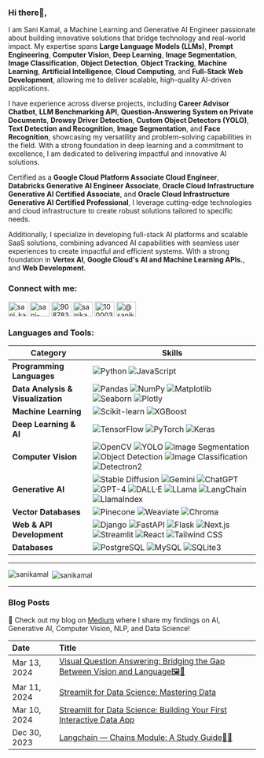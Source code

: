 ### Hi there👋,
I am Sani Kamal, a Machine Learning and Generative AI Engineer passionate about building innovative solutions that bridge technology and real-world impact. My expertise spans **Large Language Models (LLMs)**, **Prompt Engineering**, **Computer Vision**, **Deep Learning**, **Image Segmentation**, **Image Classification**, **Object Detection**, **Object Tracking**, **Machine Learning**, **Artificial Intelligence**, **Cloud Computing**, and **Full-Stack Web Development**, allowing me to deliver scalable, high-quality AI-driven applications.

I have experience across diverse projects, including **Career Advisor Chatbot**, **LLM Benchmarking API**, **Question-Answering System on Private Documents**, **Drowsy Driver Detection**, **Custom Object Detectors (YOLO)**, **Text Detection and Recognition**, **Image Segmentation**, and **Face Recognition**, showcasing my versatility and problem-solving capabilities in the field. With a strong foundation in deep learning and a commitment to excellence, I am dedicated to delivering impactful and innovative AI solutions.

Certified as a **Google Cloud Platform Associate Cloud Engineer**, **Databricks Generative AI Engineer Associate**, **Oracle Cloud Infrastructure Generative AI Certified Associate**, and **Oracle Cloud Infrastructure Generative AI Certified Professional**, I leverage cutting-edge technologies and cloud infrastructure to create robust solutions tailored to specific needs.  

Additionally, I specialize in developing full-stack AI platforms and scalable SaaS solutions, combining advanced AI capabilities with seamless user experiences to create impactful and efficient systems. With a strong foundation in **Vertex AI**, **Google Cloud's AI and Machine Learning APIs.**, and **Web Development**.

<h3 align="left">Connect with me:</h3>
<p align="left">
<a href="https://codepen.io/sani_kamal" target="blank"><img align="center" src="https://raw.githubusercontent.com/rahuldkjain/github-profile-readme-generator/master/src/images/icons/Social/codepen.svg" alt="sani_kamal" height="30" width="40" /></a>
<a href="https://linkedin.com/in/sani-kamal" target="blank"><img align="center" src="https://raw.githubusercontent.com/rahuldkjain/github-profile-readme-generator/master/src/images/icons/Social/linked-in-alt.svg" alt="sani-kamal" height="30" width="40" /></a>
<a href="https://stackoverflow.com/users/9087835/sani-kamal" target="blank"><img align="center" src="https://raw.githubusercontent.com/rahuldkjain/github-profile-readme-generator/master/src/images/icons/Social/stack-overflow.svg" alt="9087835/sani-kamal" height="30" width="40" /></a>
<a href="https://kaggle.com/sanikamal" target="blank"><img align="center" src="https://raw.githubusercontent.com/rahuldkjain/github-profile-readme-generator/master/src/images/icons/Social/kaggle.svg" alt="sanikamal" height="30" width="40" /></a>
<a href="https://fb.com/100003462987299" target="blank"><img align="center" src="https://raw.githubusercontent.com/rahuldkjain/github-profile-readme-generator/master/src/images/icons/Social/facebook.svg" alt="100003462987299" height="30" width="40" /></a>
<a href="https://www.hackerearth.com/@sanikamal" target="blank"><img align="center" src="https://raw.githubusercontent.com/rahuldkjain/github-profile-readme-generator/master/src/images/icons/Social/hackerearth.svg" alt="@sanikamal" height="30" width="40" /></a>
</p>

### Languages and Tools:
| **Category**            | **Skills**                                                                                                                                                                      |
|-------------------------|---------------------------------------------------------------------------------------------------------------------------------------------------------------------------------|
| **Programming Languages**| ![Python](https://img.shields.io/badge/-Python-3776AB?style=flat&logo=python&logoColor=white&size=40x40)  ![JavaScript](https://img.shields.io/badge/-JavaScript-F7DF1E?style=flat&logo=javascript&logoColor=black&size=40x40)  |
| **Data Analysis & Visualization** | ![Pandas](https://img.shields.io/badge/-Pandas-150458?style=flat&logo=pandas&logoColor=white&size=40x40)  ![NumPy](https://img.shields.io/badge/-NumPy-013243?style=flat&logo=numpy&logoColor=white&size=40x40)  ![Matplotlib](https://img.shields.io/badge/-Matplotlib-11557C?style=flat&logo=python&logoColor=white&size=40x40)  ![Seaborn](https://img.shields.io/badge/-Seaborn-3776AB?style=flat&logo=python&logoColor=white&size=40x40)  ![Plotly](https://img.shields.io/badge/-Plotly-3F4F75?style=flat&logo=plotly&logoColor=white&size=40x40) |
| **Machine Learning**     | ![Scikit-learn](https://img.shields.io/badge/-Scikit%20Learn-F7931E?style=flat&logo=scikit-learn&logoColor=white&size=40x40)  ![XGBoost](https://img.shields.io/badge/-XGBoost-FF6F00?style=flat&logo=xgboost&logoColor=white&size=40x40) |
| **Deep Learning & AI**   | ![TensorFlow](https://img.shields.io/badge/-TensorFlow-FF6F00?style=flat&logo=tensorflow&logoColor=white&size=40x40)  ![PyTorch](https://img.shields.io/badge/-PyTorch-EE4C2C?style=flat&logo=pytorch&logoColor=white&size=40x40)  ![Keras](https://img.shields.io/badge/-Keras-D00000?style=flat&logo=keras&logoColor=white&size=40x40)  |
| **Computer Vision**      | ![OpenCV](https://img.shields.io/badge/-OpenCV-5C3EE8?style=flat&logo=opencv&logoColor=white&size=40x40)  ![YOLO](https://img.shields.io/badge/-YOLO-FFCC00?style=flat&logo=python&logoColor=white&size=40x40)  ![Image Segmentation](https://img.shields.io/badge/-Image%20Segmentation-0368D6?style=flat&logo=python&logoColor=white&size=40x40)  ![Object Detection](https://img.shields.io/badge/-Object%20Detection-1D3C6A?style=flat&logo=python&logoColor=white&size=40x40)  ![Image Classification](https://img.shields.io/badge/-Image%20Classification-2D8F6D?style=flat&logo=python&logoColor=white&size=40x40) ![Detectron2](https://img.shields.io/badge/-Detectron2-1D3C6A?style=flat&logo=python&logoColor=white&size=40x40) | 
| **Generative AI**        | ![Stable Diffusion](https://img.shields.io/badge/-Stable%20Diffusion-000000?style=flat&logo=stability.ai&logoColor=white&size=40x40) ![Gemini](https://img.shields.io/badge/-Gemini-8E24AA?style=flat&logo=python&logoColor=white&size=40x40) ![ChatGPT](https://img.shields.io/badge/-ChatGPT-34A853?style=flat&logo=openai&logoColor=white&size=40x40)  ![GPT-4](https://img.shields.io/badge/-GPT--4-0078D7?style=flat&logo=openai&logoColor=white&size=40x40)  ![DALL·E](https://img.shields.io/badge/-DALL·E-E91E63?style=flat&logo=openai&logoColor=white&size=40x40)  ![LLama](https://img.shields.io/badge/-Llama-25D366?style=flat&logo=python&logoColor=white&size=40x40)   ![LangChain](https://img.shields.io/badge/-LangChain-00897B?style=flat&logo=python&logoColor=white&size=40x40)  ![LlamaIndex](https://img.shields.io/badge/-LlamaIndex-4CAF50?style=flat&logo=python&logoColor=white&size=40x40) |
| **Vector Databases**      | ![Pinecone](https://img.shields.io/badge/-Pinecone-1E88E5?style=flat&logo=pinecone&logoColor=white&size=40x40)  ![Weaviate](https://img.shields.io/badge/-Weaviate-FF5722?style=flat&logo=weaviate&logoColor=white&size=40x40)  ![Chroma](https://img.shields.io/badge/-Chroma-8E24AA?style=flat&logo=chroma&logoColor=white&size=40x40) |
| **Web & API Development**      | ![Django](https://img.shields.io/badge/-Django-092E20?style=flat&logo=django&logoColor=white&size=40x40)  ![FastAPI](https://img.shields.io/badge/-FastAPI-009688?style=flat&logo=fastapi&logoColor=white&size=40x40)  ![Flask](https://img.shields.io/badge/-Flask-000000?style=flat&logo=flask&logoColor=white&size=40x40)  ![Next.js](https://img.shields.io/badge/-Next.js-000000?style=flat&logo=next.js&logoColor=white&size=40x40)  ![Streamlit](https://img.shields.io/badge/-Streamlit-FF4B00?style=flat&logo=streamlit&logoColor=white&size=40x40)  ![React](https://img.shields.io/badge/-React-61DAFB?style=flat&logo=react&logoColor=white&size=40x40)  ![Tailwind CSS](https://img.shields.io/badge/-Tailwind%20CSS-06B6D4?style=flat&logo=tailwindcss&logoColor=white&size=40x40) |
| **Databases**            | ![PostgreSQL](https://img.shields.io/badge/-PostgreSQL-336791?style=flat&logo=postgresql&logoColor=white&size=40x40)  ![MySQL](https://img.shields.io/badge/-MySQL-4479A1?style=flat&logo=mysql&logoColor=white&size=40x40) ![SQLite3](https://img.shields.io/badge/-SQLite3-003B57?style=flat&logo=sqlite&logoColor=white&size=40x40) |
---

<p><img align="left" src="https://github-readme-stats.vercel.app/api/top-langs?username=sanikamal&show_icons=true&locale=en&layout=compact" alt="sanikamal" /></p>

<p>&nbsp;<img align="center" src="https://github-readme-stats.vercel.app/api?username=sanikamal&show_icons=true&locale=en" alt="sanikamal" /></p>

---

### Blog Posts

🚀 Check out my blog on [Medium](https://medium.com/@sanikamal) where I share my findings on AI, Generative AI, Computer Vision, NLP, and Data Science!


| Date       | Title                                                                                                                           |
|:-----------|:--------------------------------------------------------------------------------------------------------------------------------|
| Mar 13, 2024 | [Visual Question Answering: Bridging the Gap Between Vision and Language🖼️🤖](https://medium.com/@sanikamal/visual-question-answering-bridging-the-gap-between-vision-and-language-%EF%B8%8F-9c3efd5e31f4)|
| Mar 11, 2024 | [Streamlit for Data Science: Mastering Data](https://medium.com/@sanikamal/streamlit-for-data-science-mastering-data-7211c1060412)                                                          |
| Mar 10, 2024 | [Streamlit for Data Science: Building Your First Interactive Data App](https://medium.com/@sanikamal/streamlit-for-data-science-building-your-first-interactive-data-app-b86c36be5e90)                                                                           |
|Dec 30, 2023| [Langchain — Chains Module: A Study Guide🦜️🔗]([https://medium.com/@shamiulislamnoyon/learning-artificial-intelligence-in-healthcare-7c111fbbe261](https://medium.com/@sanikamal/langchain-chains-module-concept-a-study-guide-98e2d2fa5414))                                                             |
